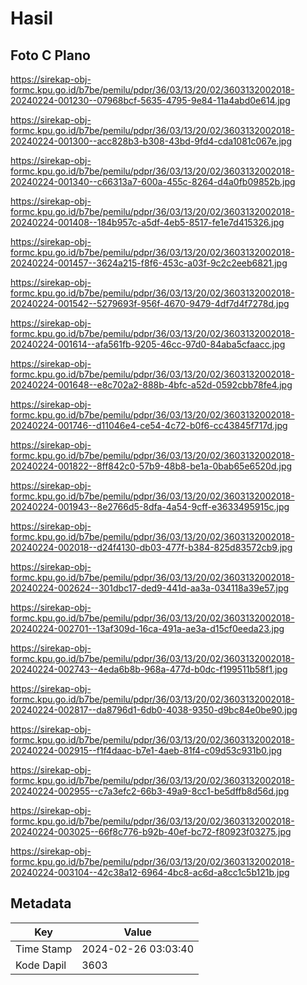 # Hasil

## Foto C Plano

https://sirekap-obj-formc.kpu.go.id/b7be/pemilu/pdpr/36/03/13/20/02/3603132002018-20240224-001230--07968bcf-5635-4795-9e84-11a4abd0e614.jpg

https://sirekap-obj-formc.kpu.go.id/b7be/pemilu/pdpr/36/03/13/20/02/3603132002018-20240224-001300--acc828b3-b308-43bd-9fd4-cda1081c067e.jpg

https://sirekap-obj-formc.kpu.go.id/b7be/pemilu/pdpr/36/03/13/20/02/3603132002018-20240224-001340--c66313a7-600a-455c-8264-d4a0fb09852b.jpg

https://sirekap-obj-formc.kpu.go.id/b7be/pemilu/pdpr/36/03/13/20/02/3603132002018-20240224-001408--184b957c-a5df-4eb5-8517-fe1e7d415326.jpg

https://sirekap-obj-formc.kpu.go.id/b7be/pemilu/pdpr/36/03/13/20/02/3603132002018-20240224-001457--3624a215-f8f6-453c-a03f-9c2c2eeb6821.jpg

https://sirekap-obj-formc.kpu.go.id/b7be/pemilu/pdpr/36/03/13/20/02/3603132002018-20240224-001542--5279693f-956f-4670-9479-4df7d4f7278d.jpg

https://sirekap-obj-formc.kpu.go.id/b7be/pemilu/pdpr/36/03/13/20/02/3603132002018-20240224-001614--afa561fb-9205-46cc-97d0-84aba5cfaacc.jpg

https://sirekap-obj-formc.kpu.go.id/b7be/pemilu/pdpr/36/03/13/20/02/3603132002018-20240224-001648--e8c702a2-888b-4bfc-a52d-0592cbb78fe4.jpg

https://sirekap-obj-formc.kpu.go.id/b7be/pemilu/pdpr/36/03/13/20/02/3603132002018-20240224-001746--d11046e4-ce54-4c72-b0f6-cc43845f717d.jpg

https://sirekap-obj-formc.kpu.go.id/b7be/pemilu/pdpr/36/03/13/20/02/3603132002018-20240224-001822--8ff842c0-57b9-48b8-be1a-0bab65e6520d.jpg

https://sirekap-obj-formc.kpu.go.id/b7be/pemilu/pdpr/36/03/13/20/02/3603132002018-20240224-001943--8e2766d5-8dfa-4a54-9cff-e3633495915c.jpg

https://sirekap-obj-formc.kpu.go.id/b7be/pemilu/pdpr/36/03/13/20/02/3603132002018-20240224-002018--d24f4130-db03-477f-b384-825d83572cb9.jpg

https://sirekap-obj-formc.kpu.go.id/b7be/pemilu/pdpr/36/03/13/20/02/3603132002018-20240224-002624--301dbc17-ded9-441d-aa3a-034118a39e57.jpg

https://sirekap-obj-formc.kpu.go.id/b7be/pemilu/pdpr/36/03/13/20/02/3603132002018-20240224-002701--13af309d-16ca-491a-ae3a-d15cf0eeda23.jpg

https://sirekap-obj-formc.kpu.go.id/b7be/pemilu/pdpr/36/03/13/20/02/3603132002018-20240224-002743--4eda6b8b-968a-477d-b0dc-f199511b58f1.jpg

https://sirekap-obj-formc.kpu.go.id/b7be/pemilu/pdpr/36/03/13/20/02/3603132002018-20240224-002817--da8796d1-6db0-4038-9350-d9bc84e0be90.jpg

https://sirekap-obj-formc.kpu.go.id/b7be/pemilu/pdpr/36/03/13/20/02/3603132002018-20240224-002915--f1f4daac-b7e1-4aeb-81f4-c09d53c931b0.jpg

https://sirekap-obj-formc.kpu.go.id/b7be/pemilu/pdpr/36/03/13/20/02/3603132002018-20240224-002955--c7a3efc2-66b3-49a9-8cc1-be5dffb8d56d.jpg

https://sirekap-obj-formc.kpu.go.id/b7be/pemilu/pdpr/36/03/13/20/02/3603132002018-20240224-003025--66f8c776-b92b-40ef-bc72-f80923f03275.jpg

https://sirekap-obj-formc.kpu.go.id/b7be/pemilu/pdpr/36/03/13/20/02/3603132002018-20240224-003104--42c38a12-6964-4bc8-ac6d-a8cc1c5b121b.jpg


## Metadata

| Key        | Value               |
| ---------- | ------------------- |
| Time Stamp | 2024-02-26 03:03:40 |
| Kode Dapil | 3603                |



